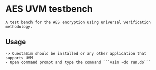 # AES UVM testbench 
	A test bench for the AES encryption using universal verification methodology.
	
	
## Usage 
	-> QuestaSim should be installed or any other application that supports UVM
	- Open command prompt and type the command ```vsim -do run.do```
	
	